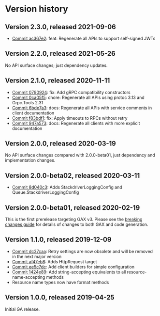 # Version history

## Version 2.3.0, released 2021-09-06

- [Commit ac367e2](https://github.com/googleapis/google-cloud-dotnet/commit/ac367e2): feat: Regenerate all APIs to support self-signed JWTs

## Version 2.2.0, released 2021-05-26

No API surface changes; just dependency updates.

## Version 2.1.0, released 2020-11-11

- [Commit 0790924](https://github.com/googleapis/google-cloud-dotnet/commit/0790924): fix: Add gRPC compatibility constructors
- [Commit 0ca05f5](https://github.com/googleapis/google-cloud-dotnet/commit/0ca05f5): chore: Regenerate all APIs using protoc 3.13 and Grpc.Tools 2.31
- [Commit 6bde7a3](https://github.com/googleapis/google-cloud-dotnet/commit/6bde7a3): docs: Regenerate all APIs with service comments in client documentation
- [Commit f83bdf1](https://github.com/googleapis/google-cloud-dotnet/commit/f83bdf1): fix: Apply timeouts to RPCs without retry
- [Commit 947a573](https://github.com/googleapis/google-cloud-dotnet/commit/947a573): docs: Regenerate all clients with more explicit documentation

## Version 2.0.0, released 2020-03-19

No API surface changes compared with 2.0.0-beta01, just dependency
and implementation changes.

## Version 2.0.0-beta02, released 2020-03-11

- [Commit 8d040c3](https://github.com/googleapis/google-cloud-dotnet/commit/8d040c3): Adds StackdriverLoggingConfig and Queue.StackdriverLoggingConfig

## Version 2.0.0-beta01, released 2020-02-19

This is the first prerelease targeting GAX v3. Please see the [breaking changes
guide](https://googleapis.github.io/google-cloud-dotnet/docs/guides/breaking-gax2.html)
for details of changes to both GAX and code generation.

## Version 1.1.0, released 2019-12-09

- [Commit dc37caa](https://github.com/googleapis/google-cloud-dotnet/commit/dc37caa): Retry settings are now obsolete and will be removed in the next major version
- [Commit af47eb8](https://github.com/googleapis/google-cloud-dotnet/commit/af47eb8): Adds HttpRequest target
- [Commit ee5c7dc](https://github.com/googleapis/google-cloud-dotnet/commit/ee5c7dc): Add client builders for simple configuration
- [Commit 1424e89](https://github.com/googleapis/google-cloud-dotnet/commit/1424e89): Add string-accepting equivalents to all resource-name-accepting methods
- Resource name types now have format methods

## Version 1.0.0, released 2019-04-25

Initial GA release.

